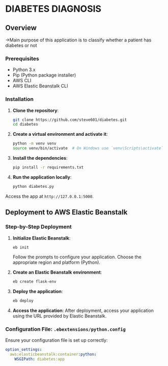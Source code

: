 # DIABETES DIAGNOSIS

## Overview
->Main purpose of this application is to classify whether a patient has diabetes or not

### Prerequisites
- Python 3.x
- Pip (Python package installer)
- AWS CLI
- AWS Elastic Beanstalk CLI

### Installation

1. **Clone the repository**:
    ```sh
    git clone https://github.com/steve601/diabetes.git
    cd diabetes
    ```

2. **Create a virtual environment and activate it**:
    ```sh
    python -m venv venv
    source venv/bin/activate  # On Windows use `venv\Scripts\activate`
    ```

3. **Install the dependencies**:
    ```sh
    pip install -r requirements.txt
    ```

4. **Run the application locally**:
    ```sh
    python diabetes.py
    ```
Access the app at `http://127.0.0.1:5000`.

## Deployment to AWS Elastic Beanstalk

### Step-by-Step Deployment

1. **Initialize Elastic Beanstalk**:
    ```sh
    eb init
    ```

    Follow the prompts to configure your application. Choose the appropriate region and platform (Python).

2. **Create an Elastic Beanstalk environment**:
    ```sh
    eb create flask-env
    ```

3. **Deploy the application**:
    ```sh
    eb deploy
    ```

4. **Access the application**:
    After deployment, access your application using the URL provided by Elastic Beanstalk.

### Configuration File: `.ebextensions/python.config`

Ensure your configuration file is set up correctly:

```yaml
option_settings:
  aws:elasticbeanstalk:container:python:
    WSGIPath: diabetes:app
